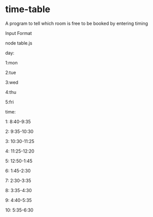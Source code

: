 # time-table

A program to tell which room is free to be booked by entering timing


Input Format

node table.js <day> <time>

day:
   
   1:mon

   2:tue

   3:wed

   4:thu
   
   5:fri

time:
   
   1: 8:40-9:35
   
   2: 9:35-10:30
   
   3: 10:30-11:25
   
   4: 11:25-12:20
   
   5: 12:50-1:45
   
   6: 1:45-2:30
   
   7: 2:30-3:35
   
   8: 3:35-4:30
   
   9: 4:40-5:35
   
   10: 5:35-6:30
